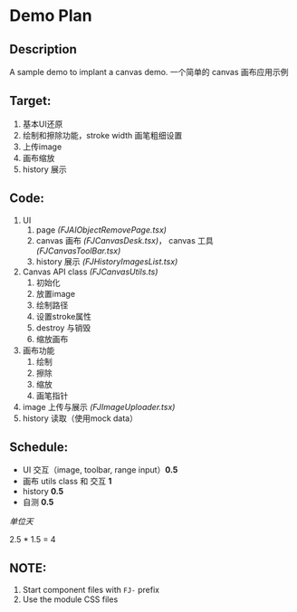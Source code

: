 # Demo Plan

## Description

A sample demo to implant a canvas demo.
一个简单的 canvas 画布应用示例

## Target:

1. 基本UI还原
2. 绘制和擦除功能，stroke width 画笔粗细设置
3. 上传image
4. 画布缩放
5. history 展示

## Code:

1. UI
    1. page _(FJAIObjectRemovePage.tsx)_
    2. canvas 画布 _(FJCanvasDesk.tsx)_， canvas 工具 _(FJCanvasToolBar.tsx)_
    3. history 展示 _(FJHistoryImagesList.tsx)_
2. Canvas API class _(FJCanvasUtils.ts)_
    1. 初始化
    2. 放置image
    3. 绘制路径
    4. 设置stroke属性
    5. destroy 与销毁
    6. 缩放画布
3. 画布功能
    1. 绘制
    2. 擦除
    3. 缩放
    4. 画笔指针
4. image 上传与展示 _(FJImageUploader.tsx)_
5. history 读取（使用mock data）

## Schedule:

- UI 交互（image, toolbar, range input）**0.5**
- 画布 utils class 和 交互 **1**
- history **0.5**
- 自测 **0.5**

_单位天_

2.5 \* 1.5 = 4

## NOTE:

1. Start component files with `FJ-` prefix
2. Use the module CSS files
